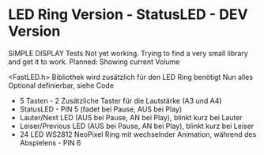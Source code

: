 # LED Ring Version - StatusLED - DEV Version

SIMPLE DISPLAY Tests
Not yet working. Trying to find a very small library and get it to work.
Planned: Showing current Volume

 
<FastLED.h> Bibliothek wird zusätzlich für den LED Ring benötigt
Nun alles Optional definierbar, siehe Code
- 5 Tasten - 2 Zusätzliche Taster für die Lautstärke (A3 und A4)
- StatusLED - PIN 5 (fadet bei Pause, AUS bei Play)
- Lauter/Next LED (AUS bei Pause, AN bei Play), blinkt kurz bei Lauter
- Leiser/Previous LED (AUS bei Pause, AN bei Play), blinkt kurz bei Leiser
- 24 LED WS2812 NeoPixel Ring mit wechselnder Animation, während des Abspielens - PIN 6

